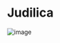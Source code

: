 # Judilica

![image](https://user-images.githubusercontent.com/43888637/133847047-cd536a49-a5b8-4215-9183-b4bbcf9d02f3.png)

